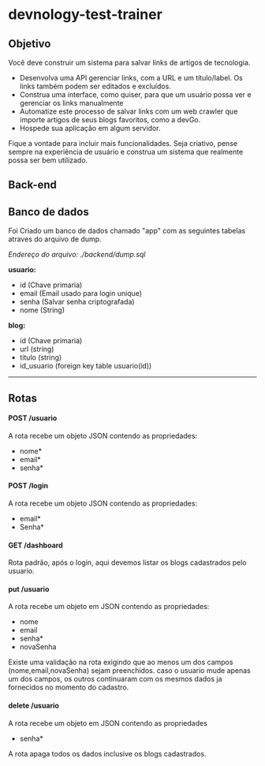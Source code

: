 # devnology-test-trainer

## Objetivo

Você deve construir um sistema para salvar links de artigos de tecnologia.

- Desenvolva uma API gerenciar links, com a URL e um título/label. Os links também podem ser editados e excluídos.
- Construa uma interface, como quiser, para que um usuário possa ver e gerenciar os links manualmente
- Automatize este processo de salvar links com um web crawler que importe artigos de seus blogs favoritos, como a devGo.
- Hospede sua aplicação em algum servidor.

Fique a vontade para incluir mais funcionalidades. Seja criativo, pense sempre na experiência de usuário e construa um sistema que realmente possa ser bem utilizado.

## Back-end

## Banco de dados

Foi Criado um banco de dados chamado "app" com as seguintes tabelas atraves do arquivo de dump.

_Endereço do arquivo: ./backend/dump.sql_

**usuario:**

- id (Chave primaria)
- email (Email usado para login unique)
- senha (Salvar senha criptografada)
- nome (String)

**blog:**

- id (Chave primaria)
- url (string)
- titulo (string)
- id_usuario (foreign key table usuario(id))

---

## Rotas

#### **POST /usuario**

A rota recebe um objeto JSON contendo as propriedades:

- nome\*
- email\*
- senha\*

#### **POST /login**

A rota recebe um objeto JSON contendo as propriedades:

- email\*
- Senha\*

#### **GET /dashboard**

Rota padrão, após o login, aqui devemos listar os blogs cadastrados pelo usuario.

#### **put /usuario**

A rota recebe um objeto em JSON contendo as propriedades:

- nome
- email
- senha\*
- novaSenha

Existe uma validação na rota exigindo que ao menos um dos campos (nome,email,novaSenha) sejam preenchidos. caso o usuario mude apenas um dos campos, os outros continuaram com os mesmos dados ja fornecidos no momento do cadastro.

#### **delete /usuario**

A rota recebe um objeto em JSON contendo as propriedades

- senha\*

A rota apaga todos os dados inclusive os blogs cadastrados.
